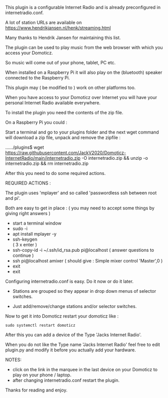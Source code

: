 This plugin is a configurable Internet Radio and is already preconfigured in internetradio.conf.

A lot of station URLs are available on https://www.hendrikjansen.nl/henk/streaming.html

Many thanks to Hendrik Jansen for maintaining this list.

The plugin can be used to play music from the web browser with which you access your Domoticz.

So music will come out of your phone, tablet, PC etc.

When installed on a Raspberry Pi it will also play on the (bluetooth) speaker connected to the Raspberry Pi.

This plugin may ( be modified to ) work on other platforms too.

When you have access to your Domoticz over Internet you will have your personal Internet Radio available everywhere. 

To install the plugin you need the contents of the zip file.

On a Raspberry Pi you could :

Start a terminal and go to your plugins folder and the next wget command will download a zip file, unpack and remove the zipfile : 

 ....../plugins$ wget https://raw.githubusercontent.com/JackV2020/Domoticz-InternetRadio/main/internetradio.zip -O internetradio.zip && unzip -o internetradio.zip && rm internetradio.zip

After this you need to do some required actions.

REQUIRED ACTIONS :

The plugin uses 'mplayer' and so called 'passwordless ssh between root and pi'.

Both are easy to get in place :
( you may need to accept some things by giving right answers )

 - start a terminal window
 - sudo -i 
 - apt install mplayer -y
 - ssh-keygen  
        ( 3 x enter )
 - ssh-copy-id -i ~/.ssh/id_rsa.pub pi@localhost 
        ( answer questions to continue )
 - ssh pi@localhost amixer 
        ( should give : Simple mixer control 'Master',0 )
 - exit
 - exit

Configuring internetradio.conf is easy. Do it now or do it later.

 - Stations are grouped so they appear in drop down menus of selector switches.

 - Just add/remove/change stations and/or selector switches.

Now to get it into Domoticz restart your domoticz like :

    sudo systemctl restart domoticz

After this you can add a device of the Type 'Jacks Internet Radio'.

When you do not like the Type name 'Jacks Internet Radio' feel free to edit plugin.py and modify it before you actually add your hardware.

NOTES:
 - click on the link in the marquee in the last device on your Domoticz to play on your phone / laptop.
 - after changing internetradio.conf restart the plugin.

Thanks for reading and enjoy.
